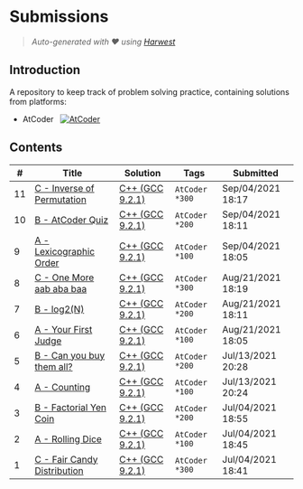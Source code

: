 Submissions
======================
> *Auto-generated with ❤ using [Harwest](https://github.com/nileshsah/harwest-tool)*

## Introduction

A repository to keep track of problem solving practice, containing solutions from platforms:
* AtCoder &nbsp; [![AtCoder](https://run.kaist.ac.kr/badges/atcoder/mrashid_5919.svg)](https://atcoder.jp/users/mrashid_5919)


## Contents

| # | Title | Solution | Tags | Submitted |
|---| ----- | -------- | ---- | --------- |
11 | [C - Inverse of Permutation](https://atcoder.jp/contests/abc217/tasks/abc217_c) | [C++ (GCC 9.2.1)](./atcoder/abc217/C.cpp) | `AtCoder` `*300` | Sep/04/2021 18:17 | 
10 | [B - AtCoder Quiz](https://atcoder.jp/contests/abc217/tasks/abc217_b) | [C++ (GCC 9.2.1)](./atcoder/abc217/B.cpp) | `AtCoder` `*200` | Sep/04/2021 18:11 | 
9 | [A - Lexicographic Order](https://atcoder.jp/contests/abc217/tasks/abc217_a) | [C++ (GCC 9.2.1)](./atcoder/abc217/A.cpp) | `AtCoder` `*100` | Sep/04/2021 18:05 | 
8 | [C - One More aab aba baa](https://atcoder.jp/contests/abc215/tasks/abc215_c) | [C++ (GCC 9.2.1)](./atcoder/abc215/C.cpp) | `AtCoder` `*300` | Aug/21/2021 18:19 | 
7 | [B - log2(N)](https://atcoder.jp/contests/abc215/tasks/abc215_b) | [C++ (GCC 9.2.1)](./atcoder/abc215/B.cpp) | `AtCoder` `*200` | Aug/21/2021 18:11 | 
6 | [A - Your First Judge](https://atcoder.jp/contests/abc215/tasks/abc215_a) | [C++ (GCC 9.2.1)](./atcoder/abc215/A.cpp) | `AtCoder` `*100` | Aug/21/2021 18:05 | 
5 | [B - Can you buy them all?](https://atcoder.jp/contests/abc209/tasks/abc209_b) | [C++ (GCC 9.2.1)](./atcoder/abc209/B.cpp) | `AtCoder` `*200` | Jul/13/2021 20:28 | 
4 | [A - Counting](https://atcoder.jp/contests/abc209/tasks/abc209_a) | [C++ (GCC 9.2.1)](./atcoder/abc209/A.cpp) | `AtCoder` `*100` | Jul/13/2021 20:24 | 
3 | [B - Factorial Yen Coin](https://atcoder.jp/contests/abc208/tasks/abc208_b) | [C++ (GCC 9.2.1)](./atcoder/abc208/B.cpp) | `AtCoder` `*200` | Jul/04/2021 18:55 | 
2 | [A - Rolling Dice](https://atcoder.jp/contests/abc208/tasks/abc208_a) | [C++ (GCC 9.2.1)](./atcoder/abc208/A.cpp) | `AtCoder` `*100` | Jul/04/2021 18:45 | 
1 | [C - Fair Candy Distribution](https://atcoder.jp/contests/abc208/tasks/abc208_c) | [C++ (GCC 9.2.1)](./atcoder/abc208/C.cpp) | `AtCoder` `*300` | Jul/04/2021 18:41 | 